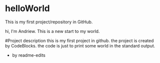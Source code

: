 # helloWorld
This is my first project/repository in GitHub.

hi, I'm Andriew. This is a new start to my world.


#Project description
this is my first project in github.
the project is created by CodeBlocks.
the code is just to print some world in the standard output.

- by readme-edits
